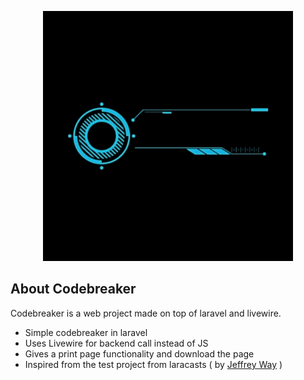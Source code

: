 <p align="center"><img src="https://raw.githubusercontent.com/echobash/codebreaker/main/public/images/logo.gif" height="400px" ></p>

## About Codebreaker

Codebreaker is a web project made on top of laravel and livewire.

- Simple codebreaker in laravel
- Uses Livewire for backend call instead of JS
- Gives a print page functionality and download the page
- Inspired from the test project from laracasts ( by [Jeffrey Way](https://laracasts.com/@JeffreyWay) )
